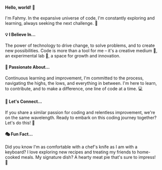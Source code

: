 #### Hello, world! 👋

I'm Fahmy. In the expansive universe of code, I'm constantly exploring and learning, always seeking the next challenge. 🚀

#### 💡 I Believe In...

The power of technology to drive change, to solve problems, and to create new possibilities. Code is more than a tool for me – it's a creative medium 🎨, an experimental lab 🔬, a space for growth and innovation.

#### 🌱 Passionate About...

Continuous learning and improvement, I'm committed to the process, navigating the highs, the lows, and everything in between. I'm here to learn, to contribute, and to make a difference, one line of code at a time. 💻

#### 🤙 Let's Connect...

If you share a similar passion for coding and relentless improvement, we're on the same wavelength. Ready to embark on this coding journey together? Let's do this! 🙌

#### 🎭 Fun Fact...

Did you know I'm as comfortable with a chef's knife as I am with a keyboard? I love exploring new recipes and treating my friends to home-cooked meals. My signature dish? A hearty meat pie that's sure to impress! 🥧

<!--
**fahmyfarahat/fahmyfarahat** is a ✨ _special_ ✨ repository because its `README.md` (this file) appears on your GitHub profile.

Here are some ideas to get you started:

- 🔭 I’m currently working on ...
- 🌱 I’m currently learning ...
- 👯 I’m looking to collaborate on ...
- 🤔 I’m looking for help with ...
- 💬 Ask me about ...
- 📫 How to reach me: ...
- 😄 Pronouns: ...
- ⚡ Fun fact: ...
-->
